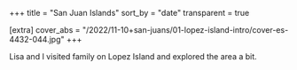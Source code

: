 +++
title = "San Juan Islands"
sort_by = "date"
transparent = true

[extra]
cover_abs = "/2022/11-10+san-juans/01-lopez-island-intro/cover-es-4432-044.jpg"
+++

Lisa and I visited family on Lopez Island and explored the area a bit.
